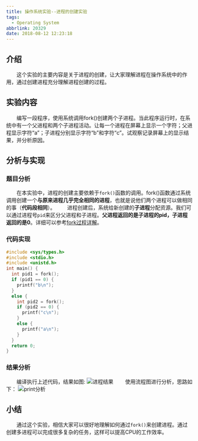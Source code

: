 ```yaml
---
title: 操作系统实验--进程的创建实验
tags:
  - Operating System
abbrlink: 20329
date: 2018-08-12 12:23:18
---
```

## 介绍
&emsp;&emsp;这个实验的主要内容是关于进程的创建，让大家理解进程在操作系统中的作用，通过创建进程充分理解进程创建的过程。
<!-- more -->

## 实验内容
&emsp;&emsp;编写一段程序，使用系统调用fork()创建两个子进程。当此程序运行时，在系统中有一个父进程和两个子进程活动。让每一个进程在屏幕上显示一个字符；父进程显示字符“a”；子进程分别显示字符“b”和字符“c”。试观察记录屏幕上的显示结果，并分析原因。


## 分析与实现
### 题目分析
&emsp;&emsp;在本实验中，进程的创建主要依赖于`fork()`函数的调用。fork()函数通过系统调用创建一个**与原来进程几乎完全相同的进程**，也就是说他们两个进程可以做相同的事（**代码段相同**）。
&emsp;&emsp;进程创建后，系统给新创建的**子进程**分配资源。我们可以通过进程号`pid`来区分父进程和子进程。**父进程返回的是子进程的pid，子进程返回的是0**。详细可以参考[fork过程详解](https://leungyukshing.github.io/archives/fork%E8%BF%87%E7%A8%8B%E8%AF%A6%E8%A7%A3.html)。

### 代码实现
```C
#include <sys/types.h>
#include <stdio.h>
#include <unistd.h>
int main() {
  int pid1 = fork();
  if (pid1 == 0) {
    printf("b\n");
  }
  else {
    int pid2 = fork();
    if (pid2 == 0) {
      printf("c\n");
    }
    else {
      printf("a\n");
    }
  }
  return 0;
}
```

### 结果分析
&emsp;&emsp;编译执行上述代码，结果如图:
![进程结果](/images/进程结果.png)
&emsp;&emsp;使用流程图进行分析，思路如下：
![print分析](/images/print分析.png)

## 小结
&emsp;&emsp;通过这个实验，相信大家可以很好地理解如何通过`fork()`来创建进程。通过创建多进程可以完成很多复杂的任务，这样可以提高CPU的工作效率。
